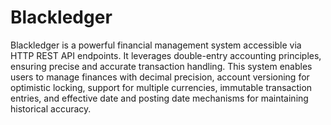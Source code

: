# Blackledger

Blackledger is a powerful financial management system accessible via HTTP REST API endpoints. It leverages double-entry accounting principles, ensuring precise and accurate transaction handling. This system enables users to manage finances with decimal precision, account versioning for optimistic locking, support for multiple currencies, immutable transaction entries, and effective date and posting date mechanisms for maintaining historical accuracy.

